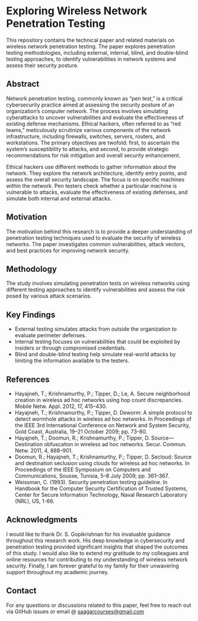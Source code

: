 # Exploring Wireless Network Penetration Testing

This repository contains the technical paper and related materials on wireless network penetration testing. The paper explores penetration testing methodologies, including external, internal, blind, and double-blind testing approaches, to identify vulnerabilities in network systems and assess their security posture.

## Abstract

Network penetration testing, commonly known as “pen test,” is a critical cybersecurity practice aimed at assessing the security posture of an organization’s computer network. The process involves simulating cyberattacks to uncover vulnerabilities and evaluate the effectiveness of existing defense mechanisms. Ethical hackers, often referred to as “red teams,” meticulously scrutinize various components of the network infrastructure, including firewalls, switches, servers, routers, and workstations. The primary objectives are twofold: first, to ascertain the system’s susceptibility to attacks, and second, to provide strategic recommendations for risk mitigation and overall security enhancement.

Ethical hackers use different methods to gather information about the network. They explore the network architecture, identify entry points, and assess the overall security landscape. The focus is on specific machines within the network. Pen testers check whether a particular machine is vulnerable to attacks, evaluate the effectiveness of existing defenses, and simulate both internal and external attacks.


## Motivation

The motivation behind this research is to provide a deeper understanding of penetration testing techniques used to evaluate the security of wireless networks. The paper investigates common vulnerabilities, attack vectors, and best practices for improving network security.

## Methodology

The study involves simulating penetration tests on wireless networks using different testing approaches to identify vulnerabilities and assess the risk posed by various attack scenarios.

## Key Findings

- External testing simulates attacks from outside the organization to evaluate perimeter defenses.
- Internal testing focuses on vulnerabilities that could be exploited by insiders or through compromised credentials.
- Blind and double-blind testing help simulate real-world attacks by limiting the information available to the testers.




## References

- Hayajneh, T.; Krishnamurthy, P.; Tipper, D.; Le, A. Secure neighborhood creation in wireless ad hoc networks using hop count discrepancies. Mobile Netw. Appl. 2012, 17, 415–430.
- Hayajneh, T.; Krishnamurthy, P.; Tipper, D. Deworm: A simple protocol to detect wormhole attacks in wireless ad hoc networks. In Proceedings of the IEEE 3rd International Conference on Network and System Security, Gold Coast, Australia, 19–21 October 2009; pp. 73–80.
- Hayajneh, T.; Doomun, R.; Krishnamurthy, P.; Tipper, D. Source—Destination obfuscation in wireless ad hoc networks. Secur. Commun. Netw. 2011, 4, 888–901.
- Doomun, R.; Hayajneh, T.; Krishnamurthy, P.; Tipper, D. Secloud: Source and destination seclusion using clouds for wireless ad hoc networks. In Proceedings of the IEEE Symposium on Computers and Communications, Sousse, Tunisia, 5–8 July 2009; pp. 361–367.
- Weissman, C. (1993). Security penetration testing guideline. In Handbook for the Computer Security Certification of Trusted Systems, Center for Secure Information Technology, Naval Research Laboratory (NRL), US, 1-66.

## Acknowledgments

I would like to thank Dr. S. Gopikrishnan for his invaluable guidance throughout this research work. His deep knowledge in cybersecurity and penetration testing provided significant insights that shaped the outcomes of this study. I would also like to extend my gratitude to my colleagues and online resources for contributing to my understanding of wireless network security. Finally, I am forever grateful to my family for their unwavering support throughout my academic journey.

## Contact

For any questions or discussions related to this paper, feel free to reach out via GitHub issues or email @ saagarcourses@gmail.com
